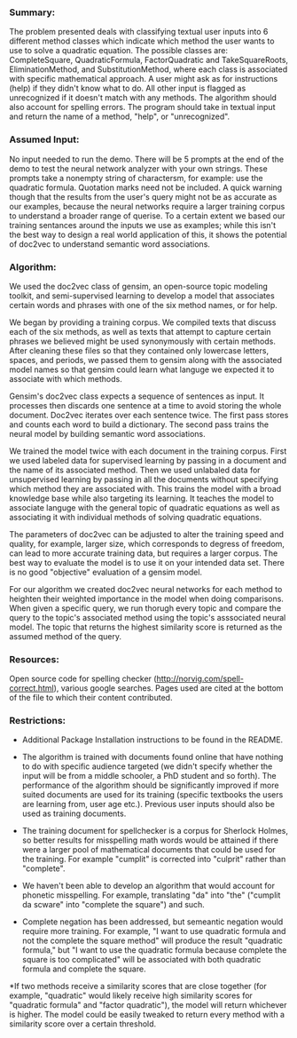 ### Summary: 

The problem presented deals with classifying textual user inputs into 6 different method classes which indicate which method the
user wants to use to solve a quadratic equation. The possible classes are: CompleteSquare, QuadraticFormula, FactorQuadratic 
and TakeSquareRoots, EliminationMethod, and SubstitutionMethod, where each class is associated with specific mathematical approach. A user might ask as for instructions (help) if they didn't know what to do. All other input is flagged as unrecognized if it doesn't match with any methods. The algorithm should also account for spelling errors. The program should take in textual input and return the name of a method, "help", or "unrecognized".

### Assumed Input:

No input needed to run the demo. There will be 5 prompts at the end of the demo to test the neural network analyzer with your 
own strings. These prompts take a nonempty string of charactersm, for example: use the quadratic formula. Quotation marks need
not be included. A quick warning though that the results from the user's query might not be as accurate as our examples, because the neural networks require a larger training corpus to understand a broader range of querise. To a certain extent we based our training sentances around the inputs we use as examples; while this isn't the best way to design a real world application of this, it shows the potential of doc2vec to understand semantic word associations. 


### Algorithm: 

We used the doc2vec class of gensim, an open-source topic modeling toolkit, and semi-supervised learning to develop a model that associates certain words and phrases with one of the six method names, or for help.

We began by providing a training corpus. We compiled texts that discuss each of the six methods, as well as texts that attempt to capture certain phrases we believed might be used synonymously with certain methods. After cleaning these files so that they contained only lowercase letters, spaces, and periods, we passed them to gensim along with the associated model names so that gensim could learn what languge we expected it to associate with which methods. 

Gensim's doc2vec class expects a sequence of sentences as input. It processes then discards one sentence at a time to avoid storing the whole document. Doc2vec iterates over each sentence twice. The first pass stores and counts each word to build a dictionary. The second pass trains the neural model by building semantic word associations. 

We trained the model twice with each document in the training corpus. First we used labeled data for supervised learning by passing in a document and the name of its associated method. Then we used unlabaled data for unsupervised learning by passing in all the documents without specifying which method they are associated with. This trains the model with a broad knowledge base while also targeting its learning. It teaches the model to associate languge with the general topic of quadratic equations as well as associating it with individual methods of solving quadratic equations. 

The parameters of doc2vec can be adjusted to alter the training speed and quality, for example, larger size, which corresponds to degress of freedom, can lead to more accurate training data, but requires a larger corpus. The best way to evaluate the model is to use it on your intended data set. There is no good "objective" evaluation of a gensim model. 

For our algorithm we created doc2vec neural networks for each method to heighten their weighted importance in the model when doing comparisons. When given a specific query, we run thorugh every topic and compare the query to the topic's associated method using the topic's asssociated neural model. The topic that returns the highest similarity score is returned as the assumed method of the query. 


### Resources: 

Open source code for spelling checker (http://norvig.com/spell-correct.html), various google searches. Pages used are cited at
the bottom of the file to which their content contributed. 


### Restrictions: 

* Additional Package Installation instructions to be found in the README.

* The algorithm is trained with documents found online that have nothing to do with specific audience targeted 
(we didn't specify whether the input will be from a middle schooler, a PhD student and so forth). The performance of the 
algorithm should be significantly improved if more suited documents are used for its training (specific textbooks the users 
are learning from, user age etc.). Previous user inputs should also be used as training documents.

* The training document for spellchecker is a corpus for Sherlock Holmes, so better results for misspelling math words would 
be attained if there were a larger pool of mathematical documents that could be used for the training. For example "cumplit" 
is corrected into "culprit" rather than "complete". 

* We haven't been able to develop an algorithm that would account for phonetic misspelling. For example, translating "da" into
"the" ("cumplit da scware" into "complete the square") and such. 

* Complete negation has been addressed, but semeantic negation would require more training. For example, "I want to use quadratic formula and not the complete the square method" will produce the result "quadratic formula," but "I want to use the quadratic formula because complete the square is too complicated" will be associated with both quadratic formula and complete the square. 
 
*If two methods receive a similarity scores that are close together (for example, "quadratic" would likely receive high similarity scores for "quadratic formula" and "factor quadratic"), the model will return whichever is higher. The model could be easily tweaked to return every method with a similarity score over a certain threshold. 

 
